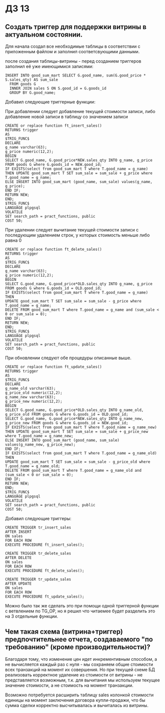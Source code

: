 # ДЗ 13
## Создать триггер для поддержки витрины в актуальном состоянии.

Для начала создал все необходимые таблицы в соответствии с приложенным файлом и заполнил соответсвующими данными.

после создания таблицы-витрины - перед созданием триггеров заполнил её уже имеющимися записями:
```
INSERT INTO good_sum_mart SELECT G.good_name, sum(G.good_price * S.sales_qty) AS sum_sale
  FROM goods G
  INNER JOIN sales S ON S.good_id = G.goods_id
  GROUP BY G.good_name;
```

Добавил следующие триггерные функции:

При добавлении следует добавление текущей стоимости записи, либо добавление новой записи в таблицу со значением записи
```
CREATE or replace function ft_insert_sales()
RETURNS trigger
AS
$TRIG_FUNC$
DECLARE
g_name varchar(63);
g_price numeric(12,2);
BEGIN
SELECT G.good_name, G.good_price*NEW.sales_qty INTO g_name, g_price FROM goods G where G.goods_id = NEW.good_id;
IF EXISTS(select from good_sum_mart T where T.good_name = g_name)
THEN UPDATE good_sum_mart T SET sum_sale = sum_sale + g_price where T.good_name = g_name;
ELSE INSERT INTO good_sum_mart (good_name, sum_sale) values(g_name, g_price);
END IF;
RETURN NEW;
END;
$TRIG_FUNC$
LANGUAGE plpgsql
VOLATILE
SET search_path = pract_functions, public
COST 50;
```
При удалении следует вычитание текущей стоимости записи с последующим удалением строк, у которых стоимость меньше либо равна 0
```
CREATE or replace function ft_delete_sales()
RETURNS trigger
AS
$TRIG_FUNC$
DECLARE
g_name varchar(63);
g_price numeric(12,2);
BEGIN
SELECT G.good_name, G.good_price*OLD.sales_qty INTO g_name, g_price FROM goods G where G.goods_id = OLD.good_id;
IF EXISTS(select from good_sum_mart T where T.good_name = g_name)
THEN 
UPDATE good_sum_mart T SET sum_sale = sum_sale - g_price where T.good_name = g_name;
DELETE FROM good_sum_mart T where T.good_name = g_name and (sum_sale < 0 or sum_sale = 0);
END IF;
RETURN NEW;
END;
$TRIG_FUNC$
LANGUAGE plpgsql
VOLATILE
SET search_path = pract_functions, public
COST 50;
```
При обновлении следуют обе процедуры описанные выше.
```
CREATE or replace function ft_update_sales()
RETURNS trigger
AS
$TRIG_FUNC$
DECLARE
g_name_old varchar(63);
g_price_old numeric(12,2);
g_name_new varchar(63);
g_price_new numeric(12,2);
BEGIN
SELECT G.good_name, G.good_price*OLD.sales_qty INTO g_name_old, g_price_old FROM goods G where G.goods_id = OLD.good_id;
SELECT G.good_name, G.good_price*NEW.sales_qty INTO g_name_new, g_price_new FROM goods G where G.goods_id = NEW.good_id;
IF EXISTS(select from good_sum_mart T where T.good_name = g_name_new)
THEN UPDATE good_sum_mart T SET sum_sale = sum_sale + g_price_new where T.good_name = g_name_new;
ELSE INSERT INTO good_sum_mart (good_name, sum_sale) values(g_name_new, g_price_new);
END IF;
IF EXISTS(select from good_sum_mart T where T.good_name = g_name_old)
THEN 
UPDATE good_sum_mart T SET sum_sale = sum_sale - g_price_old where T.good_name = g_name_old;
DELETE FROM good_sum_mart T where T.good_name = g_name_old and (sum_sale < 0 or sum_sale = 0);
END IF;
RETURN NEW;
END;
$TRIG_FUNC$
LANGUAGE plpgsql
VOLATILE
SET search_path = pract_functions, public
COST 50;
```
Добавил следующие триггеры:
```
CREATE TRIGGER tr_insert_sales
AFTER INSERT
ON sales
FOR EACH ROW
EXECUTE PROCEDURE ft_insert_sales();

CREATE TRIGGER tr_delete_sales
AFTER DELETE
ON sales
FOR EACH ROW
EXECUTE PROCEDURE ft_delete_sales();

CREATE TRIGGER tr_update_sales
AFTER UPDATE
ON sales
FOR EACH ROW
EXECUTE PROCEDURE ft_update_sales();
```

Можно было так же сделать это при помощи одной триггерной функции с ветвлением по TG_OP, но я решил что читаемее будет разделить это на 3 отдельные функции.

## Чем такая схема (витрина+триггер) предпочтительнее отчета, создаваемого "по требованию" (кроме производительности)?

Благодаря тому, что изменение цен идет инкрементивным способом, а не вычисляется каждый раз с нуля - мы сохраняем общие стоимости всех транзакций на момент их совершения.
Но при текущей схеме БД реализовать корректное удаление из стоимости от витрины - не представляется возможным, т.к. для вычитания мы используем текущее значение стоимости, а не стоимость на момент транзакции.

Возможно потребуется расширить таблицу sales колонкой стоимости единицы на момент заключения договора купли-продажи, что бы сумма сделки корректно высчитывалась и вычиталась из витрины.
